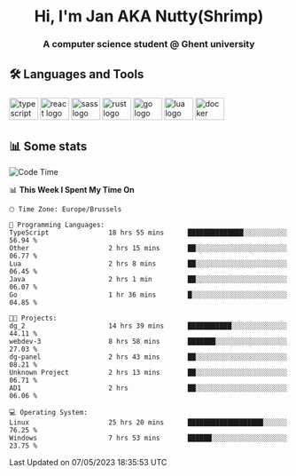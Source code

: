 <h1 align="center">Hi, I'm Jan AKA Nutty(Shrimp)</h1>
<h3 align="center">A computer science student @ Ghent university</h3>

<h2 align="left">🛠️ Languages and Tools</h2>

###

<div align="left">
  <img src="https://cdn.jsdelivr.net/gh/devicons/devicon/icons/typescript/typescript-original.svg" height="40" width="52" alt="typescript logo"  />
  <img src="https://cdn.jsdelivr.net/gh/devicons/devicon/icons/react/react-original.svg" height="40" width="52" alt="react logo"  />
  <img src="https://cdn.jsdelivr.net/gh/devicons/devicon/icons/sass/sass-original.svg" height="40" width="52" alt="sass logo"  />
  <img src="https://cdn.jsdelivr.net/gh/devicons/devicon/icons/rust/rust-plain.svg" height="40" width="52" alt="rust logo"  />
  <img src="https://cdn.jsdelivr.net/gh/devicons/devicon/icons/go/go-original.svg" height="40" width="52" alt="go logo"  />
  <img src="https://cdn.jsdelivr.net/gh/devicons/devicon/icons/lua/lua-original.svg" height="40" width="52" alt="lua logo"  />
  <img src="https://cdn.jsdelivr.net/gh/devicons/devicon/icons/docker/docker-original.svg" height="40" width="52" alt="docker logo"  />
</div>

<h2>📊 Some stats</h2>

<!--START_SECTION:waka-->
![Code Time](http://img.shields.io/badge/Code%20Time-3%2C109%20hrs%2011%20mins-blue)

📊 **This Week I Spent My Time On** 

```text
🕑︎ Time Zone: Europe/Brussels

💬 Programming Languages: 
TypeScript               18 hrs 55 mins      ██████████████░░░░░░░░░░░   56.94 % 
Other                    2 hrs 15 mins       ██░░░░░░░░░░░░░░░░░░░░░░░   06.77 % 
Lua                      2 hrs 8 mins        ██░░░░░░░░░░░░░░░░░░░░░░░   06.45 % 
Java                     2 hrs 1 min         ██░░░░░░░░░░░░░░░░░░░░░░░   06.07 % 
Go                       1 hr 36 mins        █░░░░░░░░░░░░░░░░░░░░░░░░   04.85 % 

🐱‍💻 Projects: 
dg_2                     14 hrs 39 mins      ███████████░░░░░░░░░░░░░░   44.11 % 
webdev-3                 8 hrs 58 mins       ███████░░░░░░░░░░░░░░░░░░   27.03 % 
dg-panel                 2 hrs 43 mins       ██░░░░░░░░░░░░░░░░░░░░░░░   08.21 % 
Unknown Project          2 hrs 13 mins       ██░░░░░░░░░░░░░░░░░░░░░░░   06.71 % 
AD1                      2 hrs               ██░░░░░░░░░░░░░░░░░░░░░░░   06.06 % 

💻 Operating System: 
Linux                    25 hrs 20 mins      ███████████████████░░░░░░   76.25 % 
Windows                  7 hrs 53 mins       ██████░░░░░░░░░░░░░░░░░░░   23.75 % 
```


 Last Updated on 07/05/2023 18:35:53 UTC
<!--END_SECTION:waka-->
